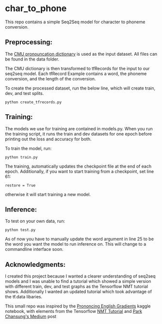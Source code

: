 # char_to_phone

This repo contains a simple Seq2Seq model for character to phoneme conversion. 

## Preprocessing:
The [CMU pronouncation dictionary](http://www.speech.cs.cmu.edu/cgi-bin/cmudict) is used as the input dataset. All files can be found in the data folder.

The CMU dictionary is then transformed to tfRecords for the input to our seq2seq model. Each tfRecord Example contains a word, the phoneme conversion, and the length of the conversion. 

To create the processed dataset, run the below line, which will create train, dev, and test splits.

```
python create_tfrecords.py
```

## Training:
The models we use for training are contained in models.py. When you run the training script, it runs the train and dev datasets for one epoch before printing out the loss and accuracy for both.

To train the model, run:
```
python train.py
```

The training, automatically updates the checkpoint file at the end of each epoch. Additionally, if you want to start training from a checkpoint, set line 61:
```
restore = True
```
otherwise it will start training a new model.


## Inference:
To test on your own data, run:
```
python test.py
```

As of now you have to manually update the word argument in line 25 to be the word you want the model to run inference on. This will change to a commandline interface soon.

## Acknowledgments:
I created this project because I wanted a clearer understanding of seq2seq models and I was unable to find a tutorial which showed a simple version with different train, dev, and test graphs as the Tensorflow NMT tutorial shows. Additionally I wanted an updated tutorial which took advantage of the tf.data libaries. 

This small repo was inspired by the [Prononcing English Gradients](https://www.kaggle.com/reppic/predicting-english-pronunciations/notebook) kaggle notebook, with elements from the Tensorflow [NMT Tutorial](https://github.com/tensorflow/nmt/blob/master/nmt/model.py) and [Park Chansung's Medium](https://towardsdatascience.com/seq2seq-model-in-tensorflow-ec0c557e560f) post